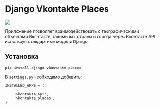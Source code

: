 # Django Vkontakte Places

<a href="https://travis-ci.org/ramusus/django-vkontakte-places" title="Django Vkontakte Places Travis Status"><img src="https://secure.travis-ci.org/ramusus/django-vkontakte-places.png"></a>

Приложение позволяет взаимодействовать с географическими объектами Вконтакте, такими как страны и города через Вконтакте API используя стандартные модели Django

## Установка

    pip install django-vkontakte-places

В `settings.py` необходимо добавить:

    INSTALLED_APPS = (
        ...
        'vkontakte_api',
        'vkontakte_places',
    )